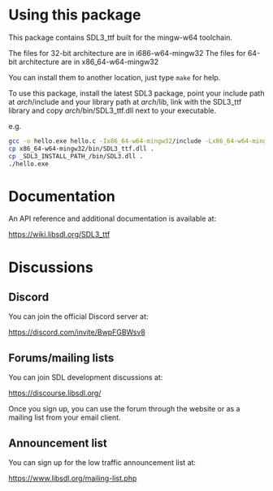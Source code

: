 
# Using this package

This package contains SDL3_ttf built for the mingw-w64 toolchain.

The files for 32-bit architecture are in i686-w64-mingw32
The files for 64-bit architecture are in x86_64-w64-mingw32

You can install them to another location, just type `make` for help.

To use this package, install the latest SDL3 package, point your include path at _arch_/include and your library path at _arch_/lib, link with the SDL3_ttf library and copy _arch_/bin/SDL3_ttf.dll next to your executable.

e.g.
```sh
gcc -o hello.exe hello.c -Ix86_64-w64-mingw32/include -Lx86_64-w64-mingw32/lib -lSDL3_ttf -lSDL3
cp x86_64-w64-mingw32/bin/SDL3_ttf.dll .
cp _SDL3_INSTALL_PATH_/bin/SDL3.dll .
./hello.exe
```

# Documentation

An API reference and additional documentation is available at:

https://wiki.libsdl.org/SDL3_ttf

# Discussions

## Discord

You can join the official Discord server at:

https://discord.com/invite/BwpFGBWsv8

## Forums/mailing lists

You can join SDL development discussions at:

https://discourse.libsdl.org/

Once you sign up, you can use the forum through the website or as a mailing list from your email client.

## Announcement list

You can sign up for the low traffic announcement list at:

https://www.libsdl.org/mailing-list.php

